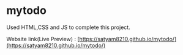 # mytodo

Used HTML,CSS and JS to complete this project.

Website link(Live Preview) : [https://satyam8210.github.io/mytodo/](https://satyam8210.github.io/mytodo/)
